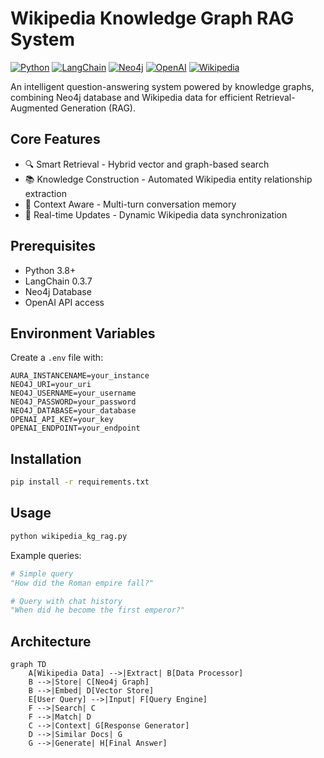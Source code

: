 # Wikipedia Knowledge Graph RAG System

[![Python](https://img.shields.io/badge/Python-3.8+-blue?logo=python&logoColor=white)](https://www.python.org/)
[![LangChain](https://img.shields.io/badge/🦜_LangChain-0.3.7-000000)](https://python.langchain.com/)
[![Neo4j](https://img.shields.io/badge/Neo4j-Latest-008CC1?logo=neo4j&logoColor=white)](https://neo4j.com/)
[![OpenAI](https://img.shields.io/badge/OpenAI-API-412991?logo=openai&logoColor=white)](https://openai.com/)
[![Wikipedia](https://img.shields.io/badge/Wikipedia-API-000000?logo=wikipedia&logoColor=white)](https://www.wikipedia.org/)

An intelligent question-answering system powered by knowledge graphs, combining Neo4j database and Wikipedia data for efficient Retrieval-Augmented Generation (RAG).

## Core Features

- 🔍 Smart Retrieval - Hybrid vector and graph-based search
- 📚 Knowledge Construction - Automated Wikipedia entity relationship extraction
- 🧠 Context Aware - Multi-turn conversation memory
- 🔄 Real-time Updates - Dynamic Wikipedia data synchronization

## Prerequisites

- Python 3.8+
- LangChain 0.3.7
- Neo4j Database
- OpenAI API access

## Environment Variables

Create a `.env` file with:

```env
AURA_INSTANCENAME=your_instance
NEO4J_URI=your_uri
NEO4J_USERNAME=your_username
NEO4J_PASSWORD=your_password
NEO4J_DATABASE=your_database
OPENAI_API_KEY=your_key
OPENAI_ENDPOINT=your_endpoint
```

## Installation

```bash
pip install -r requirements.txt
```

## Usage

```python
python wikipedia_kg_rag.py

```

Example queries:

```python
# Simple query
"How did the Roman empire fall?"

# Query with chat history
"When did he become the first emperor?"
```

## Architecture

```mermaid
graph TD
    A[Wikipedia Data] -->|Extract| B[Data Processor]
    B -->|Store| C[Neo4j Graph]
    B -->|Embed| D[Vector Store]
    E[User Query] -->|Input| F[Query Engine]
    F -->|Search| C
    F -->|Match| D
    C -->|Context| G[Response Generator]
    D -->|Similar Docs| G
    G -->|Generate| H[Final Answer]
```
